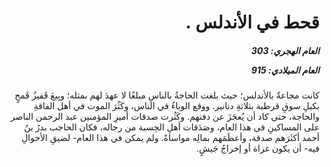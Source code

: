 <h1 dir="rtl">قحط في الأندلس .</h1>

<h5 dir="rtl">العام الهجري:  303

العام الميلادي: 915

</h5>

<p dir="rtl">كانت مجاعةٌ بالأندلس؛ حيث بلغت الحاجةُ بالناسِ مبلغًا لا عهدَ لهم بمثله؛ وبِيعَ قَفيزُ قَمحٍ بكيلِ سوقِ قرطبة بثلاثةِ دنانير. ووقع الوباءُ في الناس، وكَثُرَ الموت في أهل الفاقةِ والحاجة، حتى كاد أن يُعجَزَ عن دفنهم. وكَثُرت صدقات أميرِ المؤمنين عبد الرحمن الناصر على المساكينِ في هذا العام، وصَدَقات أهلِ الحِسبة من رجاله، فكان الحاجب بدرُ بنُ أحمد أكثَرَهم صدقة، وأعظَمَهم بمالِه مواساةً. ولم يمكن في هذا العام- لضيقِ الأحوالِ فيه- أن يكون غزاة أو إخراجُ جَيشٍ.</p></br>
